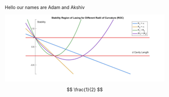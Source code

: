 Hello our names are Adam and Akshiv

![ROC](ROC.jpg)

$$ \frac{1}{2} $$

<!--stackedit_data:
eyJoaXN0b3J5IjpbMTk2Njc3OTQwM119
-->